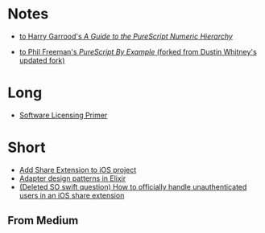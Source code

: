 Notes
=====
+ [to Harry Garrood's *A Guide to the PureScript Numeric Hierarchy*](https://annotated-a-guide-to-the-purescript-numeric-hierarchy.readthedocs.io/en/latest/)

+ [to Phil Freeman's *PureScript By Example* (forked from Dustin Whitney's updated fork)](https://github.com/toraritte/purescript-book/tree/practice)

Long
====
+ [Software Licensing Primer](https://toraritte.github.io/software-licensing-a-primer/)

Short
=====
+ [Add Share Extension to iOS project](posts/add-share-extension-to-ios-project.md)
+ [Adapter design patterns in Elixir](posts/adapter-design-patterns-in-elixir.md)
+ [(Deleted SO swift question) How to officially handle unauthenticated users in an iOS share extension](posts/deleted-how-to-officially-handle-unauthenticated-users-in-an-iOS-share-extension.htm)

From Medium
-----------
